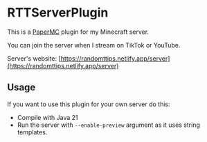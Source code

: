 # RTTServerPlugin

This is a [PaperMC](https://papermc.io) plugin for my Minecraft server.

You can join the server when I stream on TikTok or YouTube.

Server's website: [https://randomttips.netlify.app/server](https://randomttips.netlify.app/server)

## Usage

If you want to use this plugin for your own server do this:

- Compile with Java 21
- Run the server with `--enable-preview` argument as it uses string templates.
